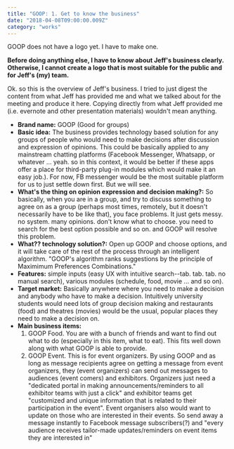 ```yaml
---
title: "GOOP: 1. Get to know the business"
date: "2018-04-08T09:00:00.009Z"
category: "works"
---
```


GOOP does not have a logo yet. I have to make one. 

**Before doing anything else, I have to know about Jeff's business clearly. Otherwise, I cannot create a logo that is most suitable for the public and for Jeff's (my) team.**

Ok. so this is the overview of Jeff's business. I tried to just digest the content from what Jeff has provided me and what we talked about for the meeting and produce it here. Copying directly from what Jeff provided me (i.e. evernote and other presentation materials) wouldn't mean anything.

* **Brand name:** GOOP (Good for groups)
* **Basic idea:** The business provides technology based solution for any groups of people who would need to make decisions after discussion and expression of opinions. This could be basically applied to any mainstream chatting platforms (Facebook Messenger, Whatsapp, or whatever ... yeah. so in this context, it would be better if these apps offer a place for third-party plug-in modules which would make it an easy job.). For now, FB messenger would be the most suitable platform for us to just settle down first. But we will see. 
* **What's the thing on opinion expression and decision making?:** So basically, when you are in a group, and try to discuss something to agree on as a group (perhaps most times, remotely, but it doesn't necessarily have to be like that), you face problems. It just gets messy. no system. many opinions. don't know what to choose. you need to search for the best option possible and so on. and GOOP will resolve this problem.
* **What?? technology solution?:** Open up GOOP and choose options, and it will take care of the rest of the process through an intelligent algorithm. "GOOP's algorithm ranks suggestions by the principle of Maximimum Preferences Combinations."
* **Features:** simple inputs (easy UX with intuitive search--tab. tab. tab. no manual search), various modules (schedule, food, movie ... and so on). 
* **Target market:** Basically anywhere where you need to make a decision and anybody who have to make a decision. Intuitively university students would need lots of group decision making and restaurants (food) and theatres (movies) would be the usual, popular places they need to make a decision on.
* **Main business items:**
    1. GOOP Food. You are with a bunch of friends and want to find out what to do (especially in this item, what to eat). This fits well down along with what GOOP is able to provide. 
    2. GOOP Event. This is for event organizers. By using GOOP and as long as message recipients agree on getting a message from event organizers, they (event organizers) can send out messages to audiences (event comers) and exhibitors. Organizers just need a "dedicated portal in making announcements/reminders to all exhibitor teams with just a click" and exhibitor teams get "customized and unique information that is related to their participation in the event". Event organisers also would want to update on those who are interested in their events. So send away a message instantly to Facebook message subscribers(?) and "every audience receives tailor-made updates/reminders on event items they are interested in"
